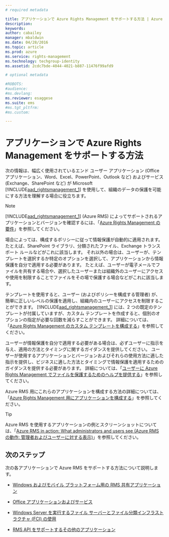 ```yaml
---
# required metadata

title: アプリケーションで Azure Rights Management をサポートする方法 | Azure RMS
description:
keywords:
author: cabailey
manager: mbaldwin
ms.date: 04/28/2016
ms.topic: article
ms.prod: azure
ms.service: rights-management
ms.technology: techgroup-identity
ms.assetid: 2cdc7bde-4044-4021-b887-11476f99afd9

# optional metadata

#ROBOTS:
#audience:
#ms.devlang:
ms.reviewer: esaggese
ms.suite: ems
#ms.tgt_pltfrm:
#ms.custom:

---
```


# アプリケーションで Azure Rights Management をサポートする方法
次の情報は、幅広く使用されているエンド ユーザー アプリケーション (Office アプリケーション、Word、Excel、PowerPoint、Outlook など) およびサービス (Exchange、SharePoint など) が Microsoft [!INCLUDE[aad_rightsmanagement_1](../includes/aad_rightsmanagement_1_md.md)] を使用して、組織のデータの保護を可能にする方法を理解する場合に役立ちます。 
> [!NOTE]
> [!INCLUDE[aad_rightsmanagement_1](../includes/aad_rightsmanagement_1_md.md)] (Azure RMS) によってサポートされるアプリケーションとバージョンを確認するには、「[Azure Rights Management の要件](../get-started/requirements-azure-rms.md)」を参照してください。

場合によっては、構成するポリシーに従って情報保護が自動的に適用されます。 たとえば、SharePoint ライブラリ、分類されたファイル、Exchange トランスポート ルールなどがこれに該当します。 それ以外の場合は、ユーザーが、テンプレートを選択するか特定のオプションを選択して、アプリケーションから情報保護を自分で適用する必要があります。 たとえば、ユーザーが電子メールでファイルを共有する場合や、選択したユーザーまたは組織外のユーザーにアクセスや使用を制限することでファイルをその場で保護する場合などがこれに該当します。

テンプレートを使用すると、ユーザー (およびポリシーを構成する管理者) が、簡単に正しいレベルの保護を適用し、組織内のユーザーにアクセスを制限することができます。 [!INCLUDE[aad_rightsmanagement_1](../includes/aad_rightsmanagement_1_md.md)] には、2 つの既定のテンプレートが付属していますが、カスタム テンプレートを作成すると、個別のオプションの指定が必要な回数を減らすことができます。 詳細については、「[Azure Rights Management のカスタム テンプレートを構成する](../deploy-use/configure-custom-templates.md)」を参照してください。

ユーザーが情報保護を自分で適用する必要がある場合は、必ずユーザーに指示を与え、適用の方法とタイミングに関するガイダンスを提供してください。 ユーザーが使用するアプリケーションとバージョンおよびそれらの使用方法に適した指示を提供し、ビジネスに適した方法とタイミングで情報保護を適用するためのガイダンスを提供する必要があります。 詳細については、「[ユーザーに Azure Rights Management でファイルを保護するためのヘルプを提供する](../deploy-use/help-users.md)」を参照してください。

Azure RMS 用にこれらのアプリケーションを構成する方法の詳細については、「[Azure Rights Management 用にアプリケーションを構成する](../deploy-use/configure-applications.md)」を参照してください。

> [!TIP]
> Azure RMS を使用するアプリケーションの例とスクリーンショットについては、「[Azure RMS in action: What administrators and users see (Azure RMS の動作: 管理者およびユーザーに対する表示)](what-admins-users-see.md)」を参照してください。


## 次のステップ

次の各アプリケーションで Azure RMS をサポートする方法について説明します。

-   [Windows およびモバイル プラットフォーム用の RMS 共有アプリケーション](sharing-app-support.md)

-   [Office アプリケーションおよびサービス](office-apps-services-support.md)

-   [Windows Server を実行するファイル サーバーとファイル分類インフラストラクチャ (FCI) の使用](file-server-support.md)

-   [RMS API をサポートするその他のアプリケーション](api-support.md)



<!--HONumber=Apr16_HO4-->


